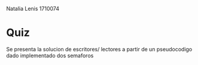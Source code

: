 Natalia Lenis 1710074
# Quiz
Se presenta la solucion de escritores/ lectores a partir de un pseudocodigo dado implementado dos semaforos
